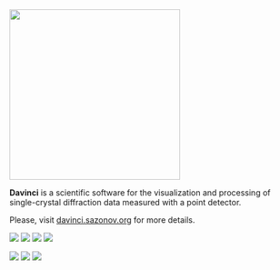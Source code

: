 <img src="http://davinci.sazonov.org/images/davinci-logo.svg" width="300">
 
**Davinci** is a scientific software for the visualization and processing of single-crystal diffraction data measured with a point detector.

Please, visit [davinci.sazonov.org](http://davinci.sazonov.org) for more details.

<!---https://github.com/dwyl/repo-badges--->

[![][16]][11] [![][17]][12] [![][27]][22] [![][28]][22] 

[![][31]][30] [![][46]][41] [![][52]][50]

<!---Appveyor CI Build Status--->
[10]: https://ci.appveyor.com/project/AndrewSazonov/davinci
[11]: https://ci.appveyor.com/project/AndrewSazonov/davinci?branch=windows_mingw
[12]: https://ci.appveyor.com/project/AndrewSazonov/davinci?branch=windows_msvc
[13]: https://ci.appveyor.com/project/AndrewSazonov/davinci?branch=linux_gcc
[15]: https://ci.appveyor.com/api/projects/status/605mg4m6l3qfoe6f/branch/master?svg=true
[16]: https://img.shields.io/appveyor/ci/AndrewSazonov/Davinci/windows_mingw.svg?label=Windows%20MinGW
[17]: https://img.shields.io/appveyor/ci/AndrewSazonov/Davinci/windows_msvc.svg?label=Windows%20MSVC
[18]: https://img.shields.io/appveyor/ci/AndrewSazonov/Davinci/linux_gcc.svg?label=Linux%20GCC

<!---Travis CI Build Status--->
[20]: https://travis-ci.org/AndrewSazonov/Davinci
[21]: https://travis-ci.org/AndrewSazonov/Davinci/branches
[22]: https://travis-ci.org/AndrewSazonov/Davinci/branches
[25]: https://travis-ci.org/AndrewSazonov/Davinci.svg?branch=master
[26]: https://img.shields.io/travis/AndrewSazonov/Davinci.svg?label=Linux%20%26%20macOS
[27]: https://img.shields.io/travis/AndrewSazonov/Davinci/linux_gcc.svg?label=Linux%20GCC
[28]: https://img.shields.io/travis/AndrewSazonov/Davinci/macos_clang.svg?label=macOS%20Clang

<!---GitHub Latest Release--->
[30]: https://github.com/AndrewSazonov/Davinci/releases/latest
[31]: https://img.shields.io/github/release/AndrewSazonov/Davinci.svg?label=Release
[32]: https://img.shields.io/badge/Release-v1.0.0-blue.svg

<!---User Manual---> 
[40]: https://andrewsazonov.gitbooks.io/davinci/content/
[41]: http://davinci.sazonov.org/umanual.html
[45]: https://img.shields.io/badge/User_Manual-v1.0.0-blue.svg
[46]: Resources/Shields/User_Manual.svg

<!---License--->
[50]: https://github.com/AndrewSazonov/Davinci/blob/master/LICENSE
[51]: https://img.shields.io/github/license/AndrewSazonov/Davinci.svg?label=License
[52]: https://img.shields.io/badge/License-GNU_GPL_v3.0-blue.svg

<!---Coverity--->
[60]: https://scan.coverity.com/projects/andrewsazonov-davinci
[61]: https://scan.coverity.com/projects/9665/badge.svg


<!---
!
https://www.gitbook.com/book/0xax/linux-insides/details
!
http://showdownjs.com/
https://github.com/saucelabs-ansible/pip/edit/master/README.md
https://github.com/standard/standard
 
https://guides.github.com/features/mastering-markdown/
https://github.com/TimothyYe/skm/edit/master/README.md
https://github.com/buildkite/dynamic-build-badges
https://github.com/kevinoid/travis-status
https://github.com/TimothyYe/skm/edit/master/README.md
https://github.com/didi/cube-ui
https://github.com/laravel/laravel
https://github.com/apache/storm
https://github.com/JedWatson/sydjs-site
https://github.com/spring-io/sagan

Build all branches in travis or set up a cron (available in travis) to build the master branch daily. 

---> 


